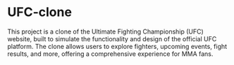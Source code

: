 # UFC-clone
This project is a clone of the Ultimate Fighting Championship (UFC) website, built to simulate the functionality and design of the official UFC platform. The clone allows users to explore fighters, upcoming events, fight results, and more, offering a comprehensive experience for MMA fans.
